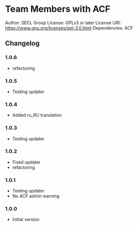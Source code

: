 # Team Members with ACF

Author: SECL Group
License: GPLv3 or later
License URI: https://www.gnu.org/licenses/gpl-3.0.html
Dependencies: ACF

## Changelog

### 1.0.6
- refactoring

### 1.0.5
- Testing updater

### 1.0.4
- Added ru_RU translation

### 1.0.3
- Testing updater

### 1.0.2
- Fixed updater
- refactoring

### 1.0.1
- Testing updater
- No ACF admin warning

### 1.0.0
- Initial version
